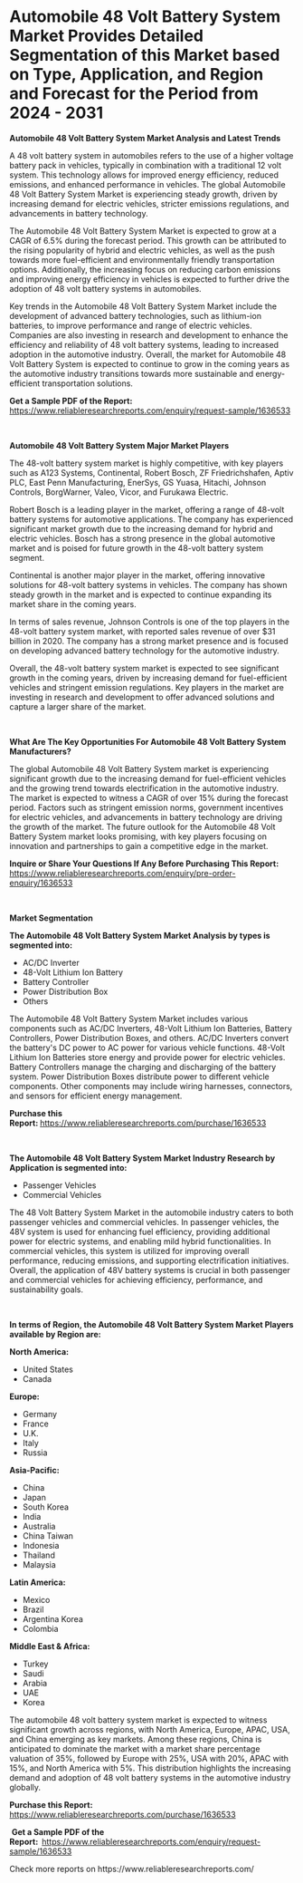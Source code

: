 <p><h1>Automobile 48 Volt Battery System Market Provides Detailed Segmentation of this Market based on Type, Application, and Region and Forecast for the Period from 2024 - 2031</h1></p><p><strong>Automobile 48 Volt Battery System Market Analysis and Latest Trends</strong></p>
<p><p>A 48 volt battery system in automobiles refers to the use of a higher voltage battery pack in vehicles, typically in combination with a traditional 12 volt system. This technology allows for improved energy efficiency, reduced emissions, and enhanced performance in vehicles. The global Automobile 48 Volt Battery System Market is experiencing steady growth, driven by increasing demand for electric vehicles, stricter emissions regulations, and advancements in battery technology.</p><p>The Automobile 48 Volt Battery System Market is expected to grow at a CAGR of 6.5% during the forecast period. This growth can be attributed to the rising popularity of hybrid and electric vehicles, as well as the push towards more fuel-efficient and environmentally friendly transportation options. Additionally, the increasing focus on reducing carbon emissions and improving energy efficiency in vehicles is expected to further drive the adoption of 48 volt battery systems in automobiles.</p><p>Key trends in the Automobile 48 Volt Battery System Market include the development of advanced battery technologies, such as lithium-ion batteries, to improve performance and range of electric vehicles. Companies are also investing in research and development to enhance the efficiency and reliability of 48 volt battery systems, leading to increased adoption in the automotive industry. Overall, the market for Automobile 48 Volt Battery System is expected to continue to grow in the coming years as the automotive industry transitions towards more sustainable and energy-efficient transportation solutions.</p></p>
<p><strong>Get a Sample PDF of the Report:&nbsp;</strong> <a href="https://www.reliableresearchreports.com/enquiry/request-sample/1636533">https://www.reliableresearchreports.com/enquiry/request-sample/1636533</a></p>
<p>&nbsp;</p>
<p><strong>Automobile 48 Volt Battery System Major Market Players</strong></p>
<p><p>The 48-volt battery system market is highly competitive, with key players such as A123 Systems, Continental, Robert Bosch, ZF Friedrichshafen, Aptiv PLC, East Penn Manufacturing, EnerSys, GS Yuasa, Hitachi, Johnson Controls, BorgWarner, Valeo, Vicor, and Furukawa Electric. </p><p>Robert Bosch is a leading player in the market, offering a range of 48-volt battery systems for automotive applications. The company has experienced significant market growth due to the increasing demand for hybrid and electric vehicles. Bosch has a strong presence in the global automotive market and is poised for future growth in the 48-volt battery system segment.</p><p>Continental is another major player in the market, offering innovative solutions for 48-volt battery systems in vehicles. The company has shown steady growth in the market and is expected to continue expanding its market share in the coming years.</p><p>In terms of sales revenue, Johnson Controls is one of the top players in the 48-volt battery system market, with reported sales revenue of over $31 billion in 2020. The company has a strong market presence and is focused on developing advanced battery technology for the automotive industry.</p><p>Overall, the 48-volt battery system market is expected to see significant growth in the coming years, driven by increasing demand for fuel-efficient vehicles and stringent emission regulations. Key players in the market are investing in research and development to offer advanced solutions and capture a larger share of the market.</p></p>
<p>&nbsp;</p>
<p><strong>What Are The Key Opportunities For Automobile 48 Volt Battery System Manufacturers?</strong></p>
<p><p>The global Automobile 48 Volt Battery System market is experiencing significant growth due to the increasing demand for fuel-efficient vehicles and the growing trend towards electrification in the automotive industry. The market is expected to witness a CAGR of over 15% during the forecast period. Factors such as stringent emission norms, government incentives for electric vehicles, and advancements in battery technology are driving the growth of the market. The future outlook for the Automobile 48 Volt Battery System market looks promising, with key players focusing on innovation and partnerships to gain a competitive edge in the market.</p></p>
<p><strong>Inquire or Share Your Questions If Any Before Purchasing This Report:</strong> <a href="https://www.reliableresearchreports.com/enquiry/pre-order-enquiry/1636533">https://www.reliableresearchreports.com/enquiry/pre-order-enquiry/1636533</a></p>
<p>&nbsp;</p>
<p><strong>Market Segmentation</strong></p>
<p><strong>The Automobile 48 Volt Battery System Market Analysis by types is segmented into:</strong></p>
<p><ul><li>AC/DC Inverter</li><li>48-Volt Lithium Ion Battery</li><li>Battery Controller</li><li>Power Distribution Box</li><li>Others</li></ul></p>
<p><p>The Automobile 48 Volt Battery System Market includes various components such as AC/DC Inverters, 48-Volt Lithium Ion Batteries, Battery Controllers, Power Distribution Boxes, and others. AC/DC Inverters convert the battery's DC power to AC power for various vehicle functions. 48-Volt Lithium Ion Batteries store energy and provide power for electric vehicles. Battery Controllers manage the charging and discharging of the battery system. Power Distribution Boxes distribute power to different vehicle components. Other components may include wiring harnesses, connectors, and sensors for efficient energy management.</p></p>
<p><strong>Purchase this Report:&nbsp;</strong><a href="https://www.reliableresearchreports.com/purchase/1636533">https://www.reliableresearchreports.com/purchase/1636533</a></p>
<p>&nbsp;</p>
<p><strong>The Automobile 48 Volt Battery System Market Industry Research by Application is segmented into:</strong></p>
<p><ul><li>Passenger Vehicles</li><li>Commercial Vehicles</li></ul></p>
<p><p>The 48 Volt Battery System Market in the automobile industry caters to both passenger vehicles and commercial vehicles. In passenger vehicles, the 48V system is used for enhancing fuel efficiency, providing additional power for electric systems, and enabling mild hybrid functionalities. In commercial vehicles, this system is utilized for improving overall performance, reducing emissions, and supporting electrification initiatives. Overall, the application of 48V battery systems is crucial in both passenger and commercial vehicles for achieving efficiency, performance, and sustainability goals.</p></p>
<p>&nbsp;</p>
<p><strong>In terms of Region, the Automobile 48 Volt Battery System Market Players available by Region are:</strong></p>
<p>
    <p> <strong> North America: </strong>
        <ul>
            <li>United States</li>
            <li>Canada</li>
        </ul>
        </p> 
    <p> <strong> Europe: </strong>
        <ul>
            <li>Germany</li>
            <li>France</li>
            <li>U.K.</li>
            <li>Italy</li>
            <li>Russia</li>
        </ul>
        </p> 
    <p> <strong> Asia-Pacific: </strong>
        <ul>
            <li>China</li>
            <li>Japan</li>
            <li>South Korea</li>
            <li>India</li>
            <li>Australia</li>
            <li>China Taiwan</li>
            <li>Indonesia</li>
            <li>Thailand</li>
            <li>Malaysia</li>
        </ul>
        </p> 
    <p> <strong> Latin America: </strong>
        <ul>
            <li>Mexico</li>
            <li>Brazil</li>
            <li>Argentina Korea</li>
            <li>Colombia</li>
        </ul>
        </p> 
    <p> <strong> Middle East & Africa: </strong>
        <ul>
            <li>Turkey</li>
            <li>Saudi</li>
            <li>Arabia</li>
            <li>UAE</li>
            <li>Korea</li>
        </ul>
    </p>
    </p>
<p><p>The automobile 48 volt battery system market is expected to witness significant growth across regions, with North America, Europe, APAC, USA, and China emerging as key markets. Among these regions, China is anticipated to dominate the market with a market share percentage valuation of 35%, followed by Europe with 25%, USA with 20%, APAC with 15%, and North America with 5%. This distribution highlights the increasing demand and adoption of 48 volt battery systems in the automotive industry globally.</p></p>
<p><strong>Purchase this Report: </strong><a href="https://www.reliableresearchreports.com/purchase/1636533">https://www.reliableresearchreports.com/purchase/1636533</a></p>
<p>&nbsp;<strong>Get a Sample PDF of the Report:&nbsp;&nbsp;</strong><a href="https://www.reliableresearchreports.com/enquiry/request-sample/1636533">https://www.reliableresearchreports.com/enquiry/request-sample/1636533</a></p>
<p><strong></strong></p>
<p>Check more reports on https://www.reliableresearchreports.com/</p>